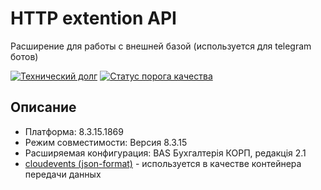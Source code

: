 # HTTP extention API

Расширение для работы с внешней базой (используется для telegram ботов)

[![Технический долг](https://sonarqube.samokhval.com/api/project_badges/measure?project=http_api_extention&metric=sqale_index)](https://sonarqube.samokhval.com/dashboard?id=http_api_extention)
[![Статус порога качества](https://sonarqube.samokhval.com/api/project_badges/measure?project=http_api_extention&metric=alert_status)](https://sonarqube.samokhval.com/dashboard?id=http_api_extention)

## Описание
- Платформа: 8.3.15.1869
- Режим совместимости: Версия 8.3.15
- Расширяемая конфигурация: BAS Бухгалтерія КОРП, редакція 2.1
- [cloudevents (json-format)](https://github.com/cloudevents/spec/blob/v1.0.1/json-format.md) - используется в качестве контейнера передачи данных


